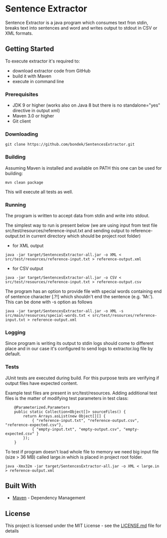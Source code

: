 # Sentence Extractor

Sentence Extractor is a java program which consumes text fron stdin, breaks text into sentences and word and writes output to stdout in CSV or XML formats.

## Getting Started

To execute extractor it's required to:
* download extractor code from GitHub
* build it with Maven
* execute in command line

### Prerequisites

* JDK 9 or higher (works also on Java 8 but there is no standalone="yes" directive in output xml)
* Maven 3.0 or higher
* Git client

### Downloading

```
git clone https://github.com/bondek/SentencesExtractor.git
```

### Building

Assuming Maven is installed and available on PATH this one can be used for building:

```
mvn clean package
```
This will execute all tests as well.

### Running

The program is written to accept data from stdin and write into stdout.

The simplest way to run is present below (we are using input from test file src/test/resources/reference-input.txt and sending output to reference-output.txt in current directory which should be project root folder)

* for XML output
```
java -jar target/SentencesExtractor-all.jar -o XML < src/test/resources/reference-input.txt > reference-output.xml
```

* for CSV output
```
java -jar target/SentencesExtractor-all.jar -o CSV < src/test/resources/reference-input.txt > reference-output.csv
```

The program has an option to provide file with special words containing end of sentence character [.?!] which shouldn't end the sentence (e.g. 'Mr.').
This can be done with -s option as follows

```
java -jar target/SentencesExtractor-all.jar -o XML -s src/main/resources/special-words.txt < src/test/resources/reference-input.txt > reference-output.xml
```

### Logging

Since program is writing its output to stdin logs should come to different place and in our case it's configured to send logs to extractor.log file by default. 

### Tests

JUnit tests are executed during build. For this purpose tests are verifying if output files have expected content.

Example test files are present in src/test/resources. Adding additional test files is the matter of modifying test parameters in test class:

```
    @Parameterized.Parameters
    public static Collection<Object[]> sourceFiles() {
        return Arrays.asList(new Object[][] {
            { "reference-input.txt", "reference-output.csv", "reference-expected.csv"},
            { "empty-input.txt", "empty-output.csv", "empty-expected.csv" }
        });
    }
```

To test if program doesn't load whole file to memory we need big input file (size > 36 MB) called large.in which is placed in project root folder.

```
java -Xmx32m -jar target/SentencesExtractor-all.jar -o XML < large.in > reference-output.xml
```

## Built With

* [Maven](https://maven.apache.org/) - Dependency Management

## License

This project is licensed under the MIT License - see the [LICENSE.md](LICENSE.md) file for details
